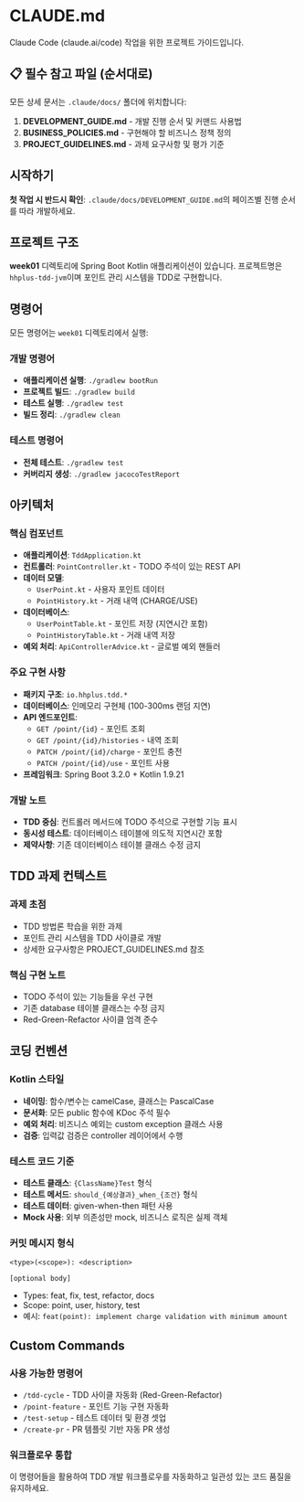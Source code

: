 # CLAUDE.md

Claude Code (claude.ai/code) 작업을 위한 프로젝트 가이드입니다.

## 📋 필수 참고 파일 (순서대로)
모든 상세 문서는 `.claude/docs/` 폴더에 위치합니다:

1. **DEVELOPMENT_GUIDE.md** - 개발 진행 순서 및 커맨드 사용법
2. **BUSINESS_POLICIES.md** - 구현해야 할 비즈니스 정책 정의
3. **PROJECT_GUIDELINES.md** - 과제 요구사항 및 평가 기준

## 시작하기
**첫 작업 시 반드시 확인**: `.claude/docs/DEVELOPMENT_GUIDE.md`의 페이즈별 진행 순서를 따라 개발하세요.

## 프로젝트 구조

**week01** 디렉토리에 Spring Boot Kotlin 애플리케이션이 있습니다. 프로젝트명은 `hhplus-tdd-jvm`이며 포인트 관리 시스템을 TDD로 구현합니다.

## 명령어

모든 명령어는 `week01` 디렉토리에서 실행:

### 개발 명령어
- **애플리케이션 실행**: `./gradlew bootRun`
- **프로젝트 빌드**: `./gradlew build`
- **테스트 실행**: `./gradlew test`
- **빌드 정리**: `./gradlew clean`

### 테스트 명령어
- **전체 테스트**: `./gradlew test`
- **커버리지 생성**: `./gradlew jacocoTestReport`

## 아키텍처

### 핵심 컴포넌트
- **애플리케이션**: `TddApplication.kt`
- **컨트롤러**: `PointController.kt` - TODO 주석이 있는 REST API
- **데이터 모델**:
  - `UserPoint.kt` - 사용자 포인트 데이터
  - `PointHistory.kt` - 거래 내역 (CHARGE/USE)
- **데이터베이스**:
  - `UserPointTable.kt` - 포인트 저장 (지연시간 포함)
  - `PointHistoryTable.kt` - 거래 내역 저장
- **예외 처리**: `ApiControllerAdvice.kt` - 글로벌 예외 핸들러

### 주요 구현 사항
- **패키지 구조**: `io.hhplus.tdd.*`
- **데이터베이스**: 인메모리 구현체 (100-300ms 랜덤 지연)
- **API 엔드포인트**:
  - `GET /point/{id}` - 포인트 조회
  - `GET /point/{id}/histories` - 내역 조회
  - `PATCH /point/{id}/charge` - 포인트 충전
  - `PATCH /point/{id}/use` - 포인트 사용
- **프레임워크**: Spring Boot 3.2.0 + Kotlin 1.9.21

### 개발 노트
- **TDD 중심**: 컨트롤러 메서드에 TODO 주석으로 구현할 기능 표시
- **동시성 테스트**: 데이터베이스 테이블에 의도적 지연시간 포함
- **제약사항**: 기존 데이터베이스 테이블 클래스 수정 금지

## TDD 과제 컨텍스트

### 과제 초점
- TDD 방법론 학습을 위한 과제
- 포인트 관리 시스템을 TDD 사이클로 개발
- 상세한 요구사항은 PROJECT_GUIDELINES.md 참조

### 핵심 구현 노트
- TODO 주석이 있는 기능들을 우선 구현
- 기존 database 테이블 클래스는 수정 금지
- Red-Green-Refactor 사이클 엄격 준수

## 코딩 컨벤션

### Kotlin 스타일
- **네이밍**: 함수/변수는 camelCase, 클래스는 PascalCase
- **문서화**: 모든 public 함수에 KDoc 주석 필수
- **예외 처리**: 비즈니스 예외는 custom exception 클래스 사용
- **검증**: 입력값 검증은 controller 레이어에서 수행

### 테스트 코드 기준
- **테스트 클래스**: `{ClassName}Test` 형식
- **테스트 메서드**: `should_{예상결과}_when_{조건}` 형식
- **테스트 데이터**: given-when-then 패턴 사용
- **Mock 사용**: 외부 의존성만 mock, 비즈니스 로직은 실제 객체

### 커밋 메시지 형식
```
<type>(<scope>): <description>

[optional body]
```
- Types: feat, fix, test, refactor, docs
- Scope: point, user, history, test
- 예시: `feat(point): implement charge validation with minimum amount`

## Custom Commands

### 사용 가능한 명령어
- `/tdd-cycle` - TDD 사이클 자동화 (Red-Green-Refactor)
- `/point-feature` - 포인트 기능 구현 자동화
- `/test-setup` - 테스트 데이터 및 환경 셋업
- `/create-pr` - PR 템플릿 기반 자동 PR 생성

### 워크플로우 통합
이 명령어들을 활용하여 TDD 개발 워크플로우를 자동화하고 일관성 있는 코드 품질을 유지하세요.